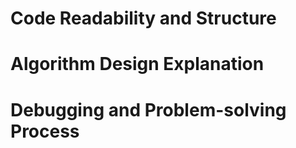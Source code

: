# Code Readability and Structure


# Algorithm Design Explanation

# Debugging and Problem-solving Process